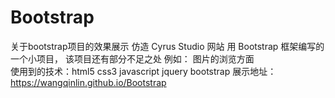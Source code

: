 # Bootstrap
关于bootstrap项目的效果展示 
 仿造  Cyrus Studio  网站  用 Bootstrap 框架编写的一个小项目， 该项目还有部分不足之处 例如： 图片的浏览方面    
 使用到的技术：html5  css3   javascript  jquery  bootstrap 
 展示地址：https://wangqinlin.github.io/Bootstrap 
 
